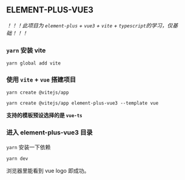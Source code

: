 ## ELEMENT-PLUS-VUE3  

*！！！此项目为 `element-plus` + `vue3` + `vite` + `typescript`的学习，仅基础！！！*  

### `yarn` 安装 vite  

```
yarn global add vite
```

### 使用 `vite` + `vue` 搭建项目  

``` 
yarn create @vitejs/app
```  

```
yarn create @vitejs/app element-plus-vue3 --template vue
```

__支持的模板预设选择的是 `vue-ts`__  

### 进入 element-plus-vue3 目录  

`yarn` 安装一下依赖  

```
yarn dev
```

浏览器里能看到 vue logo 即成功。